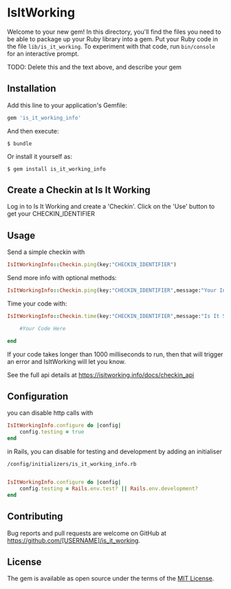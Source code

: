 # IsItWorking

Welcome to your new gem! In this directory, you'll find the files you need to be able to package up your Ruby library into a gem. Put your Ruby code in the file `lib/is_it_working`. To experiment with that code, run `bin/console` for an interactive prompt.

TODO: Delete this and the text above, and describe your gem

## Installation

Add this line to your application's Gemfile:

```ruby
gem 'is_it_working_info'
```

And then execute:

    $ bundle

Or install it yourself as:

    $ gem install is_it_working_info

## Create a Checkin at Is It Working

Log in to Is It Working and create a 'Checkin'.
Click on the 'Use' button to get your CHECKIN_IDENTIFIER

## Usage

Send a simple checkin with

```ruby
IsItWorkingInfo::Checkin.ping(key:"CHECKIN_IDENTIFIER")
```

Send more info with optional methods:

```ruby
IsItWorkingInfo::Checkin.ping(key:"CHECKIN_IDENTIFIER",message:"Your Info",status:0,time:123, boundary:1000)
```

Time your code with:

```ruby
IsItWorkingInfo::Checkin.time(key:"CHECKIN_IDENTIFIER",message:"Is It Slow?", boundary:1000) do

	#Your Code Here

end
```
If your code takes longer than 1000 milliseconds to run, then that will trigger an error and IsItWorking will let you know.

See the full api details at https://isitworking.info/docs/checkin_api

## Configuration

you can disable http calls with

```ruby
IsItWorkingInfo.configure do |config|
	config.testing = true
end
```

in Rails, you can disable for testing and development by adding an initialiser 

`/config/initializers/is_it_working_info.rb`

```ruby

IsItWorkingInfo.configure do |config|
	config.testing = Rails.env.test? || Rails.env.development?
end
```


## Contributing

Bug reports and pull requests are welcome on GitHub at https://github.com/[USERNAME]/is_it_working.


## License

The gem is available as open source under the terms of the [MIT License](http://opensource.org/licenses/MIT).